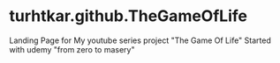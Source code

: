 # turhtkar.github.TheGameOfLife
Landing Page for My youtube series project "The Game Of Life" Started with udemy "from zero to masery"
